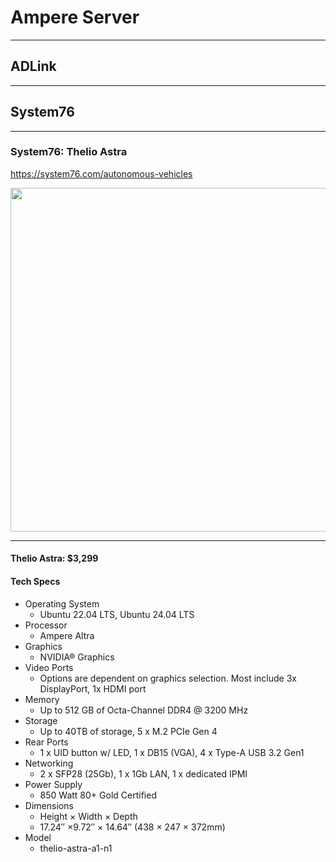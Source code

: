 # Ampere Server


---
## ADLink


---
## System76

---
### System76: Thelio Astra

https://system76.com/autonomous-vehicles


<img src="https://github.com/user-attachments/assets/5823d43d-2c51-40bf-b6dc-d5fb2d9e985a" width=550>

---
#### Thelio Astra: **$3,299**

#### Tech Specs
* Operating System
    * Ubuntu 22.04 LTS, Ubuntu 24.04 LTS
* Processor
    * Ampere Altra
* Graphics
    * NVIDIA® Graphics
* Video Ports
    * Options are dependent on graphics selection. Most include 3x DisplayPort, 1x HDMI port
* Memory
    * Up to 512 GB of Octa-Channel DDR4 @ 3200 MHz
* Storage
    * Up to 40TB of storage, 5 x M.2 PCIe Gen 4
* Rear Ports
    * 1 x UID button w/ LED, 1 x DB15 (VGA), 4 x Type-A USB 3.2 Gen1
* Networking
    * 2 x SFP28 (25Gb), 1 x 1Gb LAN, 1 x dedicated IPMI
* Power Supply
    * 850 Watt 80+ Gold Certified
* Dimensions
    * Height × Width × Depth
    * 17.24″ ×9.72″ × 14.64″ (438 × 247 × 372mm)
* Model
    * thelio-astra-a1-n1
